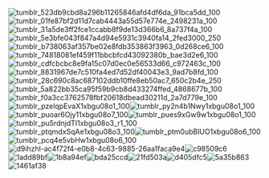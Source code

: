![tumblr_523db9cbd8a296b11265846afd4df6da_91bca5dd_100](https://github.com/BAPHl/BAPHl/assets/92185101/cb809533-ec14-4054-b264-87c2d37a5dd1)![tumblr_01fe87bf2d11d7cab4443a55d57e774e_2498231a_100](https://github.com/BAPHl/BAPHl/assets/92185101/3424b8ac-7faf-42c9-9c91-8f1a26a86fdd)![tumblr_31a5de3ff2fce1ccabb8f9de13d366b6_8a737f4a_100](https://github.com/BAPHl/BAPHl/assets/92185101/5510ec7c-edd3-47da-a87c-58dfe633f515)![tumblr_5e3bfe043f847a4d94e5931c3940fa14_2fed3000_250](https://github.com/BAPHl/BAPHl/assets/92185101/0b30e1a5-599e-42e7-8509-679fa1572d37)![tumblr_b738063af357be02e8fdb353863f3963_0d268ce6_100](https://github.com/BAPHl/BAPHl/assets/92185101/382e72c1-d0cc-4222-9645-da373afd14a5)![tumblr_74818081ef459f11bbcbfcd43092380b_bae3d2e6_100](https://github.com/BAPHl/BAPHl/assets/92185101/d92d900a-92ac-4c31-92be-746dd4ce59f6)![tumblr_cdfcbcbc8e9fa15c07d0ec0e56533d66_c972463c_100](https://github.com/BAPHl/BAPHl/assets/92185101/69fd8435-032a-433e-9e3a-08f191109fa5)![tumblr_8831967de7c510fa4ed7d52df40043e3_9ad7b8fd_100](https://github.com/BAPHl/BAPHl/assets/92185101/a90ccf0d-5b9f-4925-be1d-90929cb3330e)![tumblr_28c690c8ac687102ddb10ffe8eb50ac7_650c2b4e_250](https://github.com/BAPHl/BAPHl/assets/92185101/86842611-202c-4cd3-8423-77b03f00969d)![tumblr_5a822bb35ca95f59b9cb8d433274ffed_4868677b_100](https://github.com/BAPHl/BAPHl/assets/92185101/591205f9-012f-4fd5-92a8-f50d62cbbd5d)![tumblr_f0a3cc3762578fbf20618dbead30211d_2a7d779e_100](https://github.com/BAPHl/BAPHl/assets/92185101/6259c25d-0c59-4ffe-b88f-4d224c04f57e)![tumblr_pzelqpEvaX1xbgu08o1_100](https://github.com/BAPHl/BAPHl/assets/92185101/dd192c0f-5e16-498f-8cae-1dbad3cfb844)![tumblr_py2n4b1Nwy1xbgu08o1_100](https://github.com/BAPHl/BAPHl/assets/92185101/8a2a9056-2fc1-47db-aaeb-b5a9c15a642e)![tumblr_puoar6Ojy11xbgu08o7_100](https://github.com/BAPHl/BAPHl/assets/92185101/aedcf0f4-a3db-46d1-a0da-72aa1ddcf5b2)![tumblr_pues9xGw9w1xbgu08o1_100](https://github.com/BAPHl/BAPHl/assets/92185101/b1f6fa4b-65e2-4ed6-b3a6-bcf6b2c9b37f)![tumblr_pu5rdnjdTI1xbgu08o3_r1_100](https://github.com/BAPHl/BAPHl/assets/92185101/ebbeb730-de1e-4078-b55d-06d5259e2d6c)![tumblr_ptqmdxSqAe1xbgu08o3_100](https://github.com/BAPHl/BAPHl/assets/92185101/54f40afd-4e3a-4b78-ae12-5a75b6f3a1c7)![tumblr_ptm0ubBlUO1xbgu08o6_100](https://github.com/BAPHl/BAPHl/assets/92185101/24a9325b-3f12-46cc-ab5e-3e1217abca77)![tumblr_pcq4e5vbHw1xbgu08o6_100](https://github.com/BAPHl/BAPHl/assets/92185101/df1191f0-4f82-4635-86da-d5983ac04791)![d9ihzhl-ac4f72f4-e0b8-4c63-9885-26aa1faca9e4](https://github.com/BAPHl/BAPHl/assets/92185101/59667b25-c3b1-4db6-9c57-062874133d0d)![c98509c6](https://github.com/BAPHl/BAPHl/assets/92185101/35a269d6-d967-4949-a41b-645579cf97bf)![1add89bf](https://github.com/BAPHl/BAPHl/assets/92185101/def017a2-417c-446b-bf23-37a3d89ca9db)![1b8a94ef](https://github.com/BAPHl/BAPHl/assets/92185101/71e38848-a6c8-4fa1-99d9-4028c102fe02)![bda25ccd](https://github.com/BAPHl/BAPHl/assets/92185101/642587a6-c433-4e22-973b-f00a684ec95a)![21fd503a](https://github.com/BAPHl/BAPHl/assets/92185101/6407584a-2dda-414e-adb3-75c19fd0ceb9)![d405dfc5](https://github.com/BAPHl/BAPHl/assets/92185101/ce761985-979b-440b-b3f8-8f49ba51fd88)![5a35b863](https://github.com/BAPHl/BAPHl/assets/92185101/c98ce111-8d57-4a21-a8ea-6bc547bc6c07)![1461af38](https://github.com/BAPHl/BAPHl/assets/92185101/009fa788-95ad-4691-8d6c-5cb69c119b3d)

























































